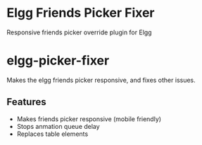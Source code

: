 # Elgg Friends Picker Fixer #

Responsive friends picker override plugin for Elgg

# elgg-picker-fixer
Makes the elgg friends picker responsive, and fixes other issues.

## Features ##

* Makes friends picker responsive (mobile friendly)
* Stops anmation queue delay
* Replaces table elements
